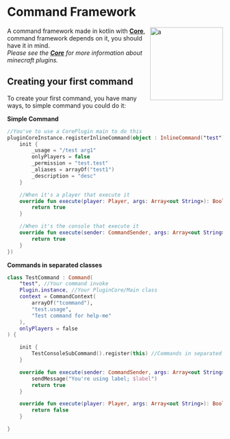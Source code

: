 # Command Framework
<img align="right" src="https://media.discordapp.net/attachments/517334221660880907/908178316572377168/ezgif-2-8ced1ea5b417.gif" height="170" width="170" title="a">

A command framework made in kotlin with **[Core](https://github.com/arturpttp/core)**, command framework depends on it, you should have it in mind.
<br>
_Please see the **[Core](https://github.com/arturpttp/core)** for more information about minecraft plugins._
## Creating your first command

To create your first command, you have many ways, to simple command you could do it: 

**Simple Command**

```kotlin
//You've to use a CorePlugin main to do this
pluginCoreInstance.registerInlineCommand(object : InlineCommand("test") {
    init {
        _usage = "/test arg1"
        onlyPlayers = false
        _permission = "test.test"
        _aliases = arrayOf("test1")
        _description = "desc"
    }

    //When it's a player that execute it
    override fun execute(player: Player, args: Array<out String>): Boolean {
        return true
    }

    //When it's the console that execute it
    override fun execute(sender: CommandSender, args: Array<out String>): Boolean {
        return true
    }
})
```

**Commands in separated classes**

```kotlin
class TestCommand : Command(
    "test", //Your command invoke
    Plugin.instance, //Your PluginCore/Main class
    context = CommandContext(
        arrayOf("tcommand"),
        "test.usage",
        "Test command for help-me"
    ),
    onlyPlayers = false
) {

    init {
        TestConsoleSubCommand().register(this) //Commands in separated classes has access to subComamnds, inline commands not.
    }

    override fun execute(sender: CommandSender, args: Array<out String>): Boolean {
        sendMessage("You're using label; $label")
        return true
    }

    override fun execute(player: Player, args: Array<out String>): Boolean {
        return false
    }

}
``` 